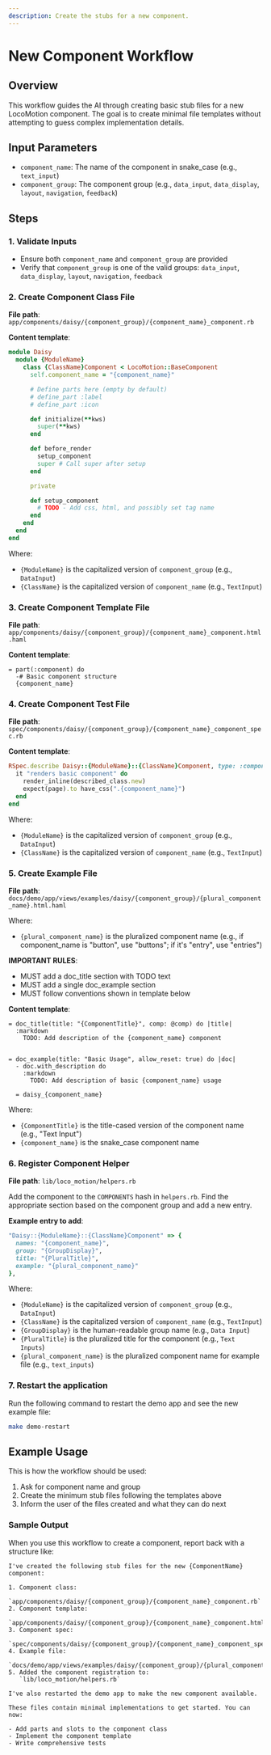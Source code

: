 ```yaml
---
description: Create the stubs for a new component.
---
```


# New Component Workflow

## Overview

This workflow guides the AI through creating basic stub files for a new LocoMotion
component. The goal is to create minimal file templates without attempting to guess
complex implementation details.

## Input Parameters

- `component_name`: The name of the component in snake_case
  (e.g., `text_input`)
- `component_group`: The component group
  (e.g., `data_input`, `data_display`, `layout`, `navigation`, `feedback`)

## Steps

### 1. Validate Inputs

- Ensure both `component_name` and `component_group` are provided
- Verify that `component_group` is one of the valid groups:
  `data_input`, `data_display`, `layout`, `navigation`, `feedback`

### 2. Create Component Class File

**File path**:
`app/components/daisy/{component_group}/{component_name}_component.rb`

**Content template**:

```ruby
module Daisy
  module {ModuleName}
    class {ClassName}Component < LocoMotion::BaseComponent
      self.component_name = "{component_name}"

      # Define parts here (empty by default)
      # define_part :label
      # define_part :icon

      def initialize(**kws)
        super(**kws)
      end

      def before_render
        setup_component
        super # Call super after setup
      end

      private

      def setup_component
        # TODO - Add css, html, and possibly set tag name
      end
    end
  end
end
```

Where:
- `{ModuleName}` is the capitalized version of `component_group` (e.g., `DataInput`)
- `{ClassName}` is the capitalized version of `component_name` (e.g., `TextInput`)

### 3. Create Component Template File

**File path**:
`app/components/daisy/{component_group}/{component_name}_component.html.haml`

**Content template**:

```haml
= part(:component) do
  -# Basic component structure
  {component_name}
```

### 4. Create Component Test File

**File path**:
`spec/components/daisy/{component_group}/{component_name}_component_spec.rb`

**Content template**:

```ruby
RSpec.describe Daisy::{ModuleName}::{ClassName}Component, type: :component do
  it "renders basic component" do
    render_inline(described_class.new)
    expect(page).to have_css(".{component_name}")
  end
end
```

Where:
- `{ModuleName}` is the capitalized version of `component_group` (e.g., `DataInput`)
- `{ClassName}` is the capitalized version of `component_name` (e.g., `TextInput`)

### 5. Create Example File

**File path**:
`docs/demo/app/views/examples/daisy/{component_group}/{plural_component_name}.html.haml`

Where:
- `{plural_component_name}` is the pluralized component name (e.g.,
  if component_name is "button", use "buttons";
  if it's "entry", use "entries")

**IMPORTANT RULES**:
- MUST add a doc_title section with TODO text
- MUST add a single doc_example section
- MUST follow conventions shown in template below

**Content template**:

```haml
= doc_title(title: "{ComponentTitle}", comp: @comp) do |title|
  :markdown
    TODO: Add description of the {component_name} component


= doc_example(title: "Basic Usage", allow_reset: true) do |doc|
  - doc.with_description do
    :markdown
      TODO: Add description of basic {component_name} usage

  = daisy_{component_name}
```

Where:
- `{ComponentTitle}` is the title-cased version of the component name (e.g., "Text Input")
- `{component_name}` is the snake_case component name

### 6. Register Component Helper

**File path**: `lib/loco_motion/helpers.rb`

Add the component to the `COMPONENTS` hash in `helpers.rb`. Find the appropriate
section based on the component group and add a new entry.

**Example entry to add**:

```ruby
"Daisy::{ModuleName}::{ClassName}Component" => {
  names: "{component_name}",
  group: "{GroupDisplay}",
  title: "{PluralTitle}",
  example: "{plural_component_name}"
},
```

Where:
- `{ModuleName}` is the capitalized version of `component_group` (e.g., `DataInput`)
- `{ClassName}` is the capitalized version of `component_name` (e.g., `TextInput`)
- `{GroupDisplay}` is the human-readable group name (e.g., `Data Input`)
- `{PluralTitle}` is the pluralized title for the component (e.g., `Text Inputs`)
- `{plural_component_name}` is the pluralized component name for example file (e.g., `text_inputs`)

### 7. Restart the application

Run the following command to restart the demo app and see the new example file:

```bash
make demo-restart
```

## Example Usage

This is how the workflow should be used:

1. Ask for component name and group
2. Create the minimum stub files following the templates above
3. Inform the user of the files created and what they can do next

### Sample Output

When you use this workflow to create a component, report back with a structure like:

```
I've created the following stub files for the new {ComponentName} component:

1. Component class:
   `app/components/daisy/{component_group}/{component_name}_component.rb`
2. Component template:
   `app/components/daisy/{component_group}/{component_name}_component.html.haml`
3. Component spec:
   `spec/components/daisy/{component_group}/{component_name}_component_spec.rb`
4. Example file:
   `docs/demo/app/views/examples/daisy/{component_group}/{plural_component_name}.html.haml`
5. Added the component registration to:
   `lib/loco_motion/helpers.rb`

I've also restarted the demo app to make the new component available.

These files contain minimal implementations to get started. You can now:

- Add parts and slots to the component class
- Implement the component template
- Write comprehensive tests
```
